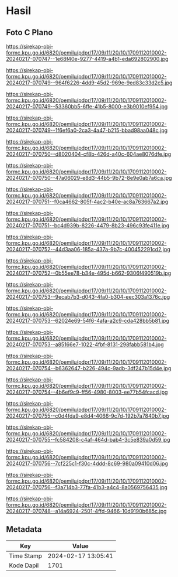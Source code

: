 # Hasil

## Foto C Plano

https://sirekap-obj-formc.kpu.go.id/6820/pemilu/pdpr/17/09/11/20/10/1709112010002-20240217-070747--1e68f40e-9277-4419-a4b1-eda692802900.jpg

https://sirekap-obj-formc.kpu.go.id/6820/pemilu/pdpr/17/09/11/20/10/1709112010002-20240217-070749--964f6226-4dd9-45d2-969e-9ed83c33d2c5.jpg

https://sirekap-obj-formc.kpu.go.id/6820/pemilu/pdpr/17/09/11/20/10/1709112010002-20240217-070749--53360bb5-6ffe-41b5-8000-e3b9010ef954.jpg

https://sirekap-obj-formc.kpu.go.id/6820/pemilu/pdpr/17/09/11/20/10/1709112010002-20240217-070749--1f6ef6a0-2ca3-4a47-b215-bbad98aa048c.jpg

https://sirekap-obj-formc.kpu.go.id/6820/pemilu/pdpr/17/09/11/20/10/1709112010002-20240217-070750--d8020404-cf8b-426d-a40c-604ae8076dfe.jpg

https://sirekap-obj-formc.kpu.go.id/6820/pemilu/pdpr/17/09/11/20/10/1709112010002-20240217-070750--47a06029-e8d3-44b5-9b72-8e9e0ab7a6ca.jpg

https://sirekap-obj-formc.kpu.go.id/6820/pemilu/pdpr/17/09/11/20/10/1709112010002-20240217-070751--f0ca4662-805f-4ac2-b40e-ac8a763667a2.jpg

https://sirekap-obj-formc.kpu.go.id/6820/pemilu/pdpr/17/09/11/20/10/1709112010002-20240217-070751--bc4d939b-8226-4479-8b23-496c93fe411e.jpg

https://sirekap-obj-formc.kpu.go.id/6820/pemilu/pdpr/17/09/11/20/10/1709112010002-20240217-070752--44d3aa06-185a-437a-9b7c-400452291cd2.jpg

https://sirekap-obj-formc.kpu.go.id/6820/pemilu/pdpr/17/09/11/20/10/1709112010002-20240217-070752--0b55ee78-b34e-495d-b662-9306f490519b.jpg

https://sirekap-obj-formc.kpu.go.id/6820/pemilu/pdpr/17/09/11/20/10/1709112010002-20240217-070753--9ecab7b3-d043-4fa0-b304-eec303a1376c.jpg

https://sirekap-obj-formc.kpu.go.id/6820/pemilu/pdpr/17/09/11/20/10/1709112010002-20240217-070753--62024e69-54f6-4afa-a2c9-cda428bb5b81.jpg

https://sirekap-obj-formc.kpu.go.id/6820/pemilu/pdpr/17/09/11/20/10/1709112010002-20240217-070753--a85166e7-1022-4fbf-8131-298fabb581b4.jpg

https://sirekap-obj-formc.kpu.go.id/6820/pemilu/pdpr/17/09/11/20/10/1709112010002-20240217-070754--b6362647-b226-494c-9adb-3df247b15d4e.jpg

https://sirekap-obj-formc.kpu.go.id/6820/pemilu/pdpr/17/09/11/20/10/1709112010002-20240217-070754--4b6ef9c9-ff56-4980-8003-ee77b54fcacd.jpg

https://sirekap-obj-formc.kpu.go.id/6820/pemilu/pdpr/17/09/11/20/10/1709112010002-20240217-070755--c0d4fda9-e8d4-4066-9c7d-192b7a7840b7.jpg

https://sirekap-obj-formc.kpu.go.id/6820/pemilu/pdpr/17/09/11/20/10/1709112010002-20240217-070755--fc584208-c4af-464d-bab4-3c5e839a0d59.jpg

https://sirekap-obj-formc.kpu.go.id/6820/pemilu/pdpr/17/09/11/20/10/1709112010002-20240217-070756--7cf225c1-f30c-4ddd-8c69-980a09410d06.jpg

https://sirekap-obj-formc.kpu.go.id/6820/pemilu/pdpr/17/09/11/20/10/1709112010002-20240217-070756--f3a714b3-77fa-41b3-a4c4-8a0569756435.jpg

https://sirekap-obj-formc.kpu.go.id/6820/pemilu/pdpr/17/09/11/20/10/1709112010002-20240217-070748--a14a6924-2501-4ffd-9466-10d9190b685c.jpg


## Metadata

| Key        | Value               |
| ---------- | ------------------- |
| Time Stamp | 2024-02-17 13:05:41 |
| Kode Dapil | 1701                |



